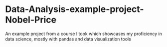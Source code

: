 # Data-Analysis-example-project-Nobel-Price
An example project from a course I took which showcases my proficiency in data science, mostly with pandas and data visualization tools

